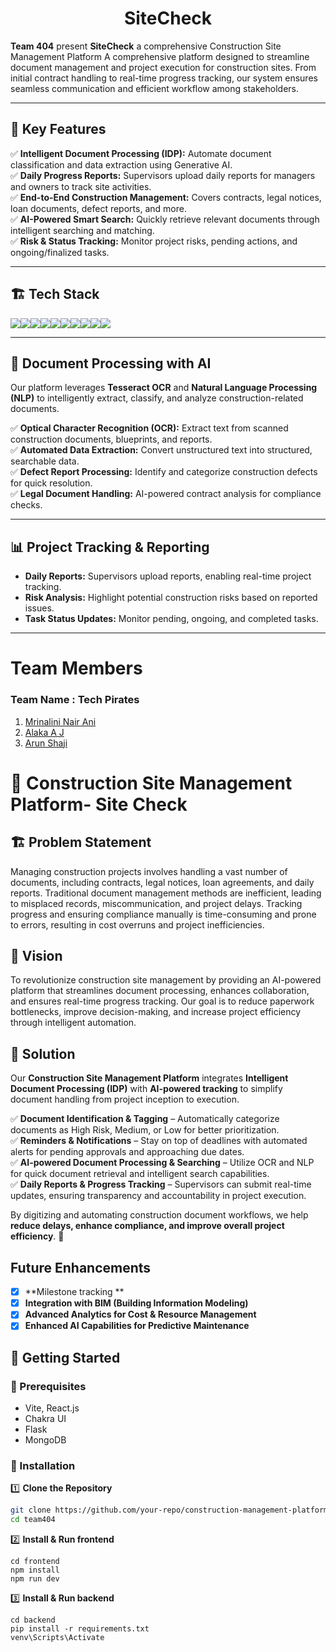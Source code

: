 # **<div align="center"> SiteCheck </div>**  
**Team 404** present **SiteCheck** a comprehensive Construction Site Management Platform
A comprehensive platform designed to streamline document management and project execution for construction sites. From initial contract handling to real-time progress tracking, our system ensures seamless communication and efficient workflow among stakeholders.

---

## 🚀 Key Features  
✅ **Intelligent Document Processing (IDP):** Automate document classification and data extraction using Generative AI.  
✅ **Daily Progress Reports:** Supervisors upload daily reports for managers and owners to track site activities.  
✅ **End-to-End Construction Management:** Covers contracts, legal notices, loan documents, defect reports, and more.  
✅ **AI-Powered Smart Search:** Quickly retrieve relevant documents through intelligent searching and matching.  
✅ **Risk & Status Tracking:** Monitor project risks, pending actions, and ongoing/finalized tasks.  

---

## 🏗️ Tech Stack  
<img src="https://img.shields.io/badge/Vite-B73BFE?style=for-the-badge&logo=vite&logoColor=FFD62E"><img src="https://img.shields.io/badge/React-20232A?style=for-the-badge&logo=react&logoColor=61DAFB"><img src="https://img.shields.io/badge/ChakraUI-38B2AC?style=for-the-badge&logo=chakraui&logoColor=white"><img src="https://img.shields.io/badge/Vision_Transformer-0081A7?style=for-the-badge&logo=pytorch&logoColor=white"><img src="https://img.shields.io/badge/Firebase-FFCA28?style=for-the-badge&logo=firebase&logoColor=black"><img src="https://img.shields.io/badge/Tesseract-43853D?style=for-the-badge&logo=tesseract&logoColor=white"><img src="https://img.shields.io/badge/JavaScript-323330?style=for-the-badge&logo=javascript&logoColor=F7DF1E"><img src="https://img.shields.io/badge/React_Router-CA4245?style=for-the-badge&logo=react-router&logoColor=white"><img src="https://img.shields.io/badge/CSS3-1572B6?style=for-the-badge&logo=css3&logoColor=white"><img src="https://img.shields.io/badge/MongoDB-47A248?style=for-the-badge&logo=mongodb&logoColor=white">

---

## 📂 Document Processing with AI  
Our platform leverages **Tesseract OCR** and **Natural Language Processing (NLP)** to intelligently extract, classify, and analyze construction-related documents.  

✅ **Optical Character Recognition (OCR):** Extract text from scanned construction documents, blueprints, and reports.  
✅ **Automated Data Extraction:** Convert unstructured text into structured, searchable data.  
✅ **Defect Report Processing:** Identify and categorize construction defects for quick resolution.  
✅ **Legal Document Handling:** AI-powered contract analysis for compliance checks.  

---

## 📊 Project Tracking & Reporting  
- **Daily Reports:** Supervisors upload reports, enabling real-time project tracking.  
- **Risk Analysis:** Highlight potential construction risks based on reported issues.  
- **Task Status Updates:** Monitor pending, ongoing, and completed tasks.  

---

# Team Members
### **Team Name** : Tech Pirates
1. [Mrinalini Nair Ani](https://github.com/hacksh4w/)
1. [Alaka A J](https://github.com/alaka03aj)
1. [Arun Shaji](https://github.com/4run280)

# 🚧 Construction Site Management Platform- Site Check

## 🏗️ Problem Statement  
Managing construction projects involves handling a vast number of documents, including contracts, legal notices, loan agreements, and daily reports. Traditional document management methods are inefficient, leading to misplaced records, miscommunication, and project delays. Tracking progress and ensuring compliance manually is time-consuming and prone to errors, resulting in cost overruns and project inefficiencies.  

## 🎯 Vision  
To revolutionize construction site management by providing an AI-powered platform that streamlines document processing, enhances collaboration, and ensures real-time progress tracking. Our goal is to reduce paperwork bottlenecks, improve decision-making, and increase project efficiency through intelligent automation.  

## 🔨 Solution  
Our **Construction Site Management Platform** integrates **Intelligent Document Processing (IDP)** with **AI-powered tracking** to simplify document handling from project inception to execution.  

✅ **Document Identification & Tagging** – Automatically categorize documents as High Risk, Medium, or Low for better prioritization.  
✅ **Reminders & Notifications** – Stay on top of deadlines with automated alerts for pending approvals and approaching due dates.  
✅ **AI-powered Document Processing & Searching** – Utilize OCR and NLP for quick document retrieval and intelligent search capabilities.  
✅ **Daily Reports & Progress Tracking** – Supervisors can submit real-time updates, ensuring transparency and accountability in project execution.  

By digitizing and automating construction document workflows, we help **reduce delays, enhance compliance, and improve overall project efficiency**. 🚀  

## Future Enhancements 
- [x] **Milestone tracking **
- [x] **Integration with BIM (Building Information Modeling)**
- [x] **Advanced Analytics for Cost & Resource Management**
- [x] **Enhanced AI Capabilities for Predictive Maintenance**

## 🚀 Getting Started  

### 🔹 Prerequisites  
- Vite, React.js
- Chakra UI
- Flask 
- MongoDB  

### 🔹 Installation  

1️⃣ **Clone the Repository**  
```bash
git clone https://github.com/your-repo/construction-management-platform.git
cd team404
```

2️⃣ **Install & Run frontend**  
```
cd frontend
npm install
npm run dev
```

3️⃣ **Install & Run backend**  
```
cd backend
pip install -r requirements.txt
venv\Scripts\Activate
```
